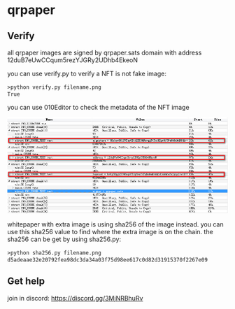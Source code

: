 # qrpaper 

## Verify 

all qrpaper images are signed by qrpaper.sats domain with address 12duB7eUwCCqum5rezYJGRy2UDhb4EkeoN

you can use verify.py to verify a NFT is not fake image:
```
>python verify.py filename.png
True
```

you can use 010Editor to check the metadata of the NFT image

![](img/verify.jpg)

whitepaper with extra image is using sha256 of the image instead.
you can use this sha256 value to find where the extra image is on the chain.
the sha256 can be get by using sha256.py:
```
>python sha256.py filename.png
d5adeaae32e20792fea98dc3da34a03f75d98ee617c0d82d31915370f2267e09
```

## Get help
join in discord: <https://discord.gg/3MjNRBhuRv>
